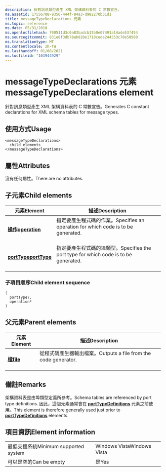 ```yaml
---
description: 針對訊息類型產生 XML 架構資料表的 C 常數宣告。
ms.assetid: 17556708-9350-444f-84a3-d982270b31d1
title: messageTypeDeclarations 元素
ms.topic: reference
ms.date: 05/31/2018
ms.openlocfilehash: 700511d3c0a83badcb15b0e07491a14ade53f454
ms.sourcegitcommit: 831e8f3db78ab820e1710cede244553c70e50500
ms.translationtype: MT
ms.contentlocale: zh-TW
ms.lasthandoff: 01/08/2021
ms.locfileid: "103944929"
---
```

# <a name="messagetypedeclarations-element"></a><span data-ttu-id="f2036-103">messageTypeDeclarations 元素</span><span class="sxs-lookup"><span data-stu-id="f2036-103">messageTypeDeclarations element</span></span>

<span data-ttu-id="f2036-104">針對訊息類型產生 XML 架構資料表的 C 常數宣告。</span><span class="sxs-lookup"><span data-stu-id="f2036-104">Generates C constant declarations for XML schema tables for message types.</span></span>

## <a name="usage"></a><span data-ttu-id="f2036-105">使用方式</span><span class="sxs-lookup"><span data-stu-id="f2036-105">Usage</span></span>

``` syntax
<messageTypeDeclarations>
  child elements
</messageTypeDeclarations>
```

## <a name="attributes"></a><span data-ttu-id="f2036-106">屬性</span><span class="sxs-lookup"><span data-stu-id="f2036-106">Attributes</span></span>

<span data-ttu-id="f2036-107">沒有任何屬性。</span><span class="sxs-lookup"><span data-stu-id="f2036-107">There are no attributes.</span></span>

## <a name="child-elements"></a><span data-ttu-id="f2036-108">子元素</span><span class="sxs-lookup"><span data-stu-id="f2036-108">Child elements</span></span>



| <span data-ttu-id="f2036-109">元素</span><span class="sxs-lookup"><span data-stu-id="f2036-109">Element</span></span>                                   | <span data-ttu-id="f2036-110">描述</span><span class="sxs-lookup"><span data-stu-id="f2036-110">Description</span></span>                                                                       |
|-------------------------------------------|-----------------------------------------------------------------------------------|
| [<span data-ttu-id="f2036-111">**操作**</span><span class="sxs-lookup"><span data-stu-id="f2036-111">**operation**</span></span>](operation.md)<br/> | <span data-ttu-id="f2036-112">指定要產生程式碼的作業。</span><span class="sxs-lookup"><span data-stu-id="f2036-112">Specifies an operation for which code is to be generated.</span></span><br/> <br/>  |
| [<span data-ttu-id="f2036-113">**portType**</span><span class="sxs-lookup"><span data-stu-id="f2036-113">**portType**</span></span>](porttype.md)<br/>   | <span data-ttu-id="f2036-114">指定要產生程式碼的埠類型。</span><span class="sxs-lookup"><span data-stu-id="f2036-114">Specifies the port type for which code is to be generated.</span></span><br/> <br/> |



### <a name="child-element-sequence"></a><span data-ttu-id="f2036-115">子項目順序</span><span class="sxs-lookup"><span data-stu-id="f2036-115">Child element sequence</span></span>

``` syntax
(
  portType?, 
  operation*
)
```

## <a name="parent-elements"></a><span data-ttu-id="f2036-116">父元素</span><span class="sxs-lookup"><span data-stu-id="f2036-116">Parent elements</span></span>



| <span data-ttu-id="f2036-117">元素</span><span class="sxs-lookup"><span data-stu-id="f2036-117">Element</span></span>                         | <span data-ttu-id="f2036-118">描述</span><span class="sxs-lookup"><span data-stu-id="f2036-118">Description</span></span>                                                    |
|---------------------------------|----------------------------------------------------------------|
| [<span data-ttu-id="f2036-119">**檔**</span><span class="sxs-lookup"><span data-stu-id="f2036-119">**file**</span></span>](file.md)<br/> | <span data-ttu-id="f2036-120">從程式碼產生器輸出檔案。</span><span class="sxs-lookup"><span data-stu-id="f2036-120">Outputs a file from the code generator.</span></span><br/> <br/> |



## <a name="remarks"></a><span data-ttu-id="f2036-121">備註</span><span class="sxs-lookup"><span data-stu-id="f2036-121">Remarks</span></span>

<span data-ttu-id="f2036-122">架構資料表是由埠類型定義所參考。</span><span class="sxs-lookup"><span data-stu-id="f2036-122">Schema tables are referenced by port type definitions.</span></span> <span data-ttu-id="f2036-123">因此，這個元素通常會在 [**portTypeDefinitions**](porttypedefinitions.md) 元素之前使用。</span><span class="sxs-lookup"><span data-stu-id="f2036-123">This element is therefore generally used just prior to [**portTypeDefinitions**](porttypedefinitions.md) elements.</span></span>

## <a name="element-information"></a><span data-ttu-id="f2036-124">項目資訊</span><span class="sxs-lookup"><span data-stu-id="f2036-124">Element information</span></span>



|                                     |               |
|-------------------------------------|---------------|
| <span data-ttu-id="f2036-125">最低支援系統</span><span class="sxs-lookup"><span data-stu-id="f2036-125">Minimum supported system</span></span><br/> | <span data-ttu-id="f2036-126">Windows Vista</span><span class="sxs-lookup"><span data-stu-id="f2036-126">Windows Vista</span></span> |
| <span data-ttu-id="f2036-127">可以是空的</span><span class="sxs-lookup"><span data-stu-id="f2036-127">Can be empty</span></span>                        | <span data-ttu-id="f2036-128">是</span><span class="sxs-lookup"><span data-stu-id="f2036-128">Yes</span></span>           |



 

 




